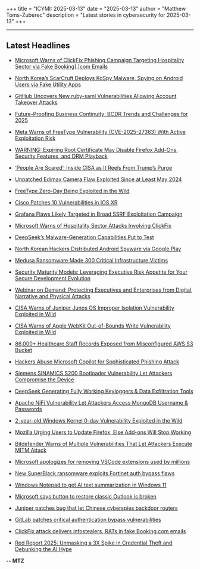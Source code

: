 +++
title = "ICYMI: 2025-03-13"
date = "2025-03-13"
author = "Matthew Toms-Zuberec"
description = "Latest stories in cybersecurity for 2025-03-13"
+++

---------------------------------------------------------------------------
## Latest Headlines
- [Microsoft Warns of ClickFix Phishing Campaign Targeting Hospitality Sector via Fake Booking[.]com Emails](https://thehackernews.com/2025/03/microsoft-warns-of-clickfix-phishing.html)

- [North Korea’s ScarCruft Deploys KoSpy Malware, Spying on Android Users via Fake Utility Apps](https://thehackernews.com/2025/03/north-koreas-scarcruft-deploys-kospy.html)

- [GitHub Uncovers New ruby-saml Vulnerabilities Allowing Account Takeover Attacks](https://thehackernews.com/2025/03/github-uncovers-new-ruby-saml.html)

- [Future-Proofing Business Continuity: BCDR Trends and Challenges for 2025](https://thehackernews.com/2025/03/bcdr-2025-trends-and-challenges-for-msps-and-it-teams.html)

- [Meta Warns of FreeType Vulnerability (CVE-2025-27363) With Active Exploitation Risk](https://thehackernews.com/2025/03/meta-warns-of-freetype-vulnerability.html)

- [WARNING: Expiring Root Certificate May Disable Firefox Add-Ons, Security Features, and DRM Playback](https://thehackernews.com/2025/03/warning-expiring-root-certificate-may.html)

- [‘People Are Scared’: Inside CISA as It Reels From Trump’s Purge](https://www.wired.com/story/inside-cisa-under-trump/)

- [Unpatched Edimax Camera Flaw Exploited Since at Least May 2024](https://www.securityweek.com/unpatched-edimax-camera-flaw-exploited-since-at-least-may-2024/)

- [FreeType Zero-Day Being Exploited in the Wild](https://www.securityweek.com/freetype-zero-day-being-exploited-in-the-wild/)

- [Cisco Patches 10 Vulnerabilities in IOS XR](https://www.securityweek.com/cisco-patches-10-vulnerabilities-in-ios-xr/)

- [Grafana Flaws Likely Targeted in Broad SSRF Exploitation Campaign](https://www.securityweek.com/grafana-flaws-likely-targeted-in-broad-ssrf-exploitation-campaign/)

- [Microsoft Warns of Hospitality Sector Attacks Involving ClickFix](https://www.securityweek.com/microsoft-warns-of-hospitality-sector-attacks-involving-clickfix/)

- [DeepSeek’s Malware-Generation Capabilities Put to Test](https://www.securityweek.com/deepseeks-malware-generation-capabilities-put-to-test/)

- [North Korean Hackers Distributed Android Spyware via Google Play](https://www.securityweek.com/north-korean-hackers-distributed-android-spyware-via-google-play/)

- [Medusa Ransomware Made 300 Critical Infrastructure Victims](https://www.securityweek.com/medusa-ransomware-made-300-critical-infrastructure-victims/)

- [Security Maturity Models: Leveraging Executive Risk Appetite for Your Secure Development Evolution](https://www.securityweek.com/security-maturity-models-leveraging-executive-risk-appetite-for-your-secure-development-evolution/)

- [Webinar on Demand: Protecting Executives and Enterprises from Digital, Narrative and Physical Attacks](https://www.securityweek.com/webinar-today-protecting-executives-and-enterprises-from-digital-narrative-and-physical-attacks/)

- [CISA Warns of Juniper Junos OS Improper Isolation Vulnerability Exploited in Wild](https://cybersecuritynews.com/juniper-junos-os-improper-isolation-vulnerability/)

- [CISA Warns of Apple WebKit Out-of-Bounds Write Vulnerability Exploited in Wild](https://cybersecuritynews.com/cisa-warns-of-apple-webkit-out-of-bounds-write/)

- [86,000+ Healthcare Staff Records Exposed from Misconfigured AWS S3 Bucket](https://cybersecuritynews.com/86000-healthcare-staff-records-exposed/)

- [Hackers Abuse Microsoft Copilot for Sophisticated Phishing Attack](https://cybersecuritynews.com/microsoft-copilot-phishing-attack/)

- [Siemens SINAMICS S200 Bootloader Vulnerability Let Attackers Compromise the Device](https://cybersecuritynews.com/siemens-sinamics-s200-bootloader-vulnerability/)

- [DeepSeek Generating Fully Working Keyloggers & Data Exfiltration Tools](https://cybersecuritynews.com/deepseek-fully-working-keyloggers/)

- [Apache NiFi Vulnerability Let Attackers Access MongoDB Username & Passwords](https://cybersecuritynews.com/apache-nifi-vulnerability-mongodb/)

- [2-year-old Windows Kernel 0-day Vulnerability Exploited in the Wild](https://cybersecuritynews.com/microsoft-2-year-old-windows-kernel-0-day/)

- [Mozilla Urging Users to Update Firefox, Else Add-ons Will Stop Working](https://cybersecuritynews.com/mozilla-urging-users-to-update-firefox/)

- [Bitdefender Warns of Multiple Vulnerabilities That Let Attackers Execute MITM Attack](https://cybersecuritynews.com/bitdefender-warns-of-multiple-vulnerabilities/)

- [Microsoft apologizes for removing VSCode extensions used by millions](https://www.bleepingcomputer.com/news/microsoft/microsoft-apologizes-for-removing-vscode-extensions-used-by-millions/)

- [New SuperBlack ransomware exploits Fortinet auth bypass flaws](https://www.bleepingcomputer.com/news/security/new-superblack-ransomware-exploits-fortinet-auth-bypass-flaws/)

- [Windows Notepad to get AI text summarization in Windows 11](https://www.bleepingcomputer.com/news/microsoft/windows-notepad-to-get-ai-text-summarization-in-windows-11/)

- [Microsoft says button to restore classic Outlook is broken](https://www.bleepingcomputer.com/news/microsoft/microsoft-says-button-to-restore-classic-outlook-is-broken/)

- [Juniper patches bug that let Chinese cyberspies backdoor routers](https://www.bleepingcomputer.com/news/security/juniper-patches-bug-that-let-chinese-cyberspies-backdoor-routers-since-mid-2024/)

- [GitLab patches critical authentication bypass vulnerabilities](https://www.bleepingcomputer.com/news/security/gitlab-patches-critical-authentication-bypass-vulnerabilities/)

- [ClickFix attack delivers infostealers, RATs in fake Booking.com emails](https://www.bleepingcomputer.com/news/security/clickfix-attack-delivers-infostealers-rats-in-fake-bookingcom-emails/)

- [Red Report 2025: Unmasking a 3X Spike in Credential Theft and Debunking the AI Hype](https://www.bleepingcomputer.com/news/security/red-report-2025-unmasking-a-3x-spike-in-credential-theft-and-debunking-the-ai-hype/)

**-- MTZ**
